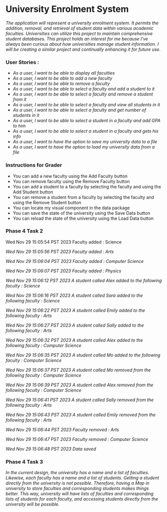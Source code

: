 # University Enrolment System

*The application will represent a university enrolment system. It permits the addition, removal, and retrieval of student data within various academic faculties. Universities can utilize this project to maintain comprehensive student databases. This project holds an interest for me because I've always been curious about how universities manage student information. I will be creating a similar project and continually enhancing it for future use.*

### User Stories :
- *As a user, I want to be able to display all faculties*
- *As a user, I want to be able to add a new faculty*
- *As a user, I want to be able to remove a faculty*
- *As a user, I want to be able to select a faculty and add a student to it*
- *As a user, I want to be able to select a faculty and remove a student from it*
- *As a user, I want to be able to select a faculty and view all students in it*
- *As a user, I want to be able to select a faculty and get number of students in it*
- *As a user, I want to be able to select a student in a faculty and add GPA to him*
- *As a user, I want to be able to select a student in a faculty and gets his info*
- *As a user, I want to have the option to save my university data to a file*
- *As a user, I want to have the option to load my university data from a file*

### Instructions for Grader

- You can add a new faculty using the Add Faculty button
- You can remove faculty using the Remove Faculty button
- You can add a student to a faculty by selecting the faculty and using the Add Student button
- You can remove a student from a faculty by selecting the faculty and using the Remove Student button
- You can locate my visual component in the data package
- You can save the state of the university using the Save Data button
- You can reload the state of the university using the Load Data button



### Phase 4 Task 2 

Wed Nov 29 15:05:54 PST 2023
Faculty added : Science

*Wed Nov 29 15:05:56 PST 2023*
*Faculty added : Arts*

*Wed Nov 29 15:06:04 PST 2023*
*Faculty added : Computer Science*

*Wed Nov 29 15:06:07 PST 2023*
*Faculty added : Physics*

*Wed Nov 29 15:06:12 PST 2023*
*A student called Alex added to the following faculty : Science*

*Wed Nov 29 15:06:16 PST 2023*
*A student called Sara added to the following faculty : Science*

*Wed Nov 29 15:06:22 PST 2023*
*A student called Emily added to the following faculty : Arts*

*Wed Nov 29 15:06:27 PST 2023*
*A student called Sally added to the following faculty : Arts*

*Wed Nov 29 15:06:32 PST 2023*
*A student called Alex added to the following faculty : Computer Science*

*Wed Nov 29 15:06:35 PST 2023*
*A student called Mo added to the following faculty : Computer Science*

*Wed Nov 29 15:06:37 PST 2023*
*A student called Mo removed from the following faculty : Computer Science*

*Wed Nov 29 15:06:39 PST 2023*
*A student called Alex removed from the following faculty : Computer Science*

*Wed Nov 29 15:06:41 PST 2023*
*A student called Sally removed from the following faculty : Arts*

*Wed Nov 29 15:06:43 PST 2023*
*A student called Emily removed from the following faculty : Arts*

*Wed Nov 29 15:06:44 PST 2023*
*Faculty removed : Arts*

*Wed Nov 29 15:06:47 PST 2023*
*Faculty removed : Computer Science*

*Wed Nov 29 15:06:48 PST 2023*
*Data saved*


### Phase 4 Task 3
*In the current design, the university has a name and a list of faculties. Likewise, each faculty has a name and a list of students. Getting a student directly from the university is not possible. Therefore, having a Map in university to store faculties and corresponding students makes things better. This way, university will have lists of faculties and corresponding lists of students for each faculty, and accessing students directly from the university will be possible.*


